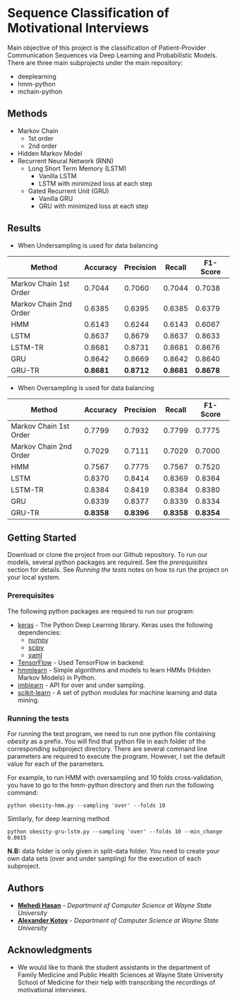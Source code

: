 # Sequence Classification of Motivational Interviews

Main objective of this project is the classification of Patient-Provider Communication Sequences via Deep Learning and Probabilistic Models. There are three main subprojects under the main repository:

* deeplearning
* hmm-python
* mchain-python

## Methods

* Markov Chain
    * 1st order
    * 2nd order
* Hidden Markov Model
* Recurrent Neural Network (RNN)
    * Long Short Term Memory (LSTM)
       * Vanilla LSTM
       * LSTM with minimized loss at each step
    * Gated Recurrent Unit (GRU)
       * Vanilla GRU
       * GRU with minimized loss at each step

## Results

* When Undersampling is used for data balancing

Method | Accuracy | Precision | Recall | F1-Score
------------------ | ------------- | ------------ | ------------- | ------------
Markov Chain 1st Order | 0.7044 | 0.7060 | 0.7044 | 0.7038
Markov Chain 2nd Order | 0.6385 | 0.6395 | 0.6385 | 0.6379
HMM | 0.6143 | 0.6244 | 0.6143 | 0.6067
LSTM | 0.8637 | 0.8679 | 0.8637 | 0.8633
LSTM-TR | 0.8681 | 0.8731 | 0.8681 | 0.8676
GRU | 0.8642 | 0.8669 | 0.8642 | 0.8640
GRU-TR | **0.8681** | **0.8712** | **0.8681** | **0.8678**


* When Oversampling is used for data balancing

Method | Accuracy | Precision | Recall | F1-Score
------------------ | ------------- | ------------ | ------------- | ------------
Markov Chain 1st Order | 0.7799 | 0.7932 | 0.7799 | 0.7775
Markov Chain 2nd Order | 0.7029 | 0.7111 | 0.7029 | 0.7000
HMM | 0.7567 | 0.7775 | 0.7567 | 0.7520
LSTM | 0.8370 | 0.8414 | 0.8369 | 0.8364
LSTM-TR | 0.8384 | 0.8419 | 0.8384 | 0.8380
GRU | 0.8339 | 0.8377 | 0.8339 | 0.8334
GRU-TR | **0.8358** | **0.8396** | **0.8358** | **0.8354**

## Getting Started

Download or clone the project from our Github repository. To run our models, several python packages are required. See the _prerequisites_ section for details. See _Running the tests_ notes on how to run the project on your local system.

### Prerequisites

The following python packages are required to run our program:
* [keras](https://keras.io/) - The Python Deep Learning library. Keras uses the following dependencies:
    * [numpy](https://pypi.python.org/pypi/numpy)
    * [scipy](https://pypi.python.org/pypi/scipy)
    * [yaml](https://anaconda.org/conda-forge/yaml)
* [TensorFlow](https://maven.apache.org/) - Used TensorFlow in backend:
* [hmmlearn](https://hmmlearn.readthedocs.io/en/latest/) - Simple algorithms and models to learn HMMs (Hidden Markov Models) in Python.
* [imblearn](http://contrib.scikit-learn.org/imbalanced-learn/stable/api.html#module-imblearn.over_sampling) - API for over and under sampling.
* [scikit-learn](https://pypi.python.org/pypi/scikit-learn) - A set of python modules for machine learning and data mining.


### Running the tests

For running the test program, we need to run one python file containing _obesity_ as a prefix. You will find that python file in each folder of the corresponding subproject directory. There are several command line parameters are required to execute the program. However, I set the default value for each of the parameters. 

For example, to run HMM with oversampling and 10 folds cross-validation, you have to go to the hmm-python directory and then run the following command: 
```
python obesity-hmm.py --sampling 'over' --folds 10   
```
Similarly, for deep learning method
```
python obesity-gru-lstm.py --sampling 'over' --folds 10 --min_change 0.0015
```

**N.B:** data folder is only given in split-data folder. You need to create your own data sets (over and under sampling) for the execution of each subproject.  

## Authors

* **[Mehedi Hasan](https://www.researchgate.net/profile/Mehedi_Hasan33)** - *Department of Computer Science at Wayne State University*
* **[Alexander Kotov](http://www.cs.wayne.edu/kotov/)** - *Department of Computer Science at Wayne State University*


## Acknowledgments

* We would like to thank the student assistants in the department of Family Medicine and Public Health Sciences at Wayne State University School of Medicine for their help with transcribing the recordings of motivational interviews.



